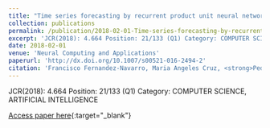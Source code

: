 ```yaml
---
title: "Time series forecasting by recurrent product unit neural networks"
collection: publications
permalink: /publication/2018-02-01-Time-series-forecasting-by-recurrent-product-unit-neural-networks
excerpt: 'JCR(2018): 4.664 Position: 21/133 (Q1) Category: COMPUTER SCIENCE, ARTIFICIAL INTELLIGENCE'
date: 2018-02-01
venue: 'Neural Computing and Applications'
paperurl: 'http://dx.doi.org/10.1007/s00521-016-2494-2'
citation: 'Francisco Fernandez-Navarro, Maria Angeles Cruz, <strong>Pedro Antonio Gutiérrez</strong>, Adiel Castaño-Méndez, César Hervás-Martínez, &quot;Time series forecasting by recurrent product unit neural networks.&quot; Neural Computing and Applications, Vol. 29(3), 2018, pp.779-791.'
---
```

JCR(2018): 4.664 Position: 21/133 (Q1) Category: COMPUTER SCIENCE, ARTIFICIAL INTELLIGENCE

[Access paper here](http://dx.doi.org/10.1007/s00521-016-2494-2){:target="_blank"}

